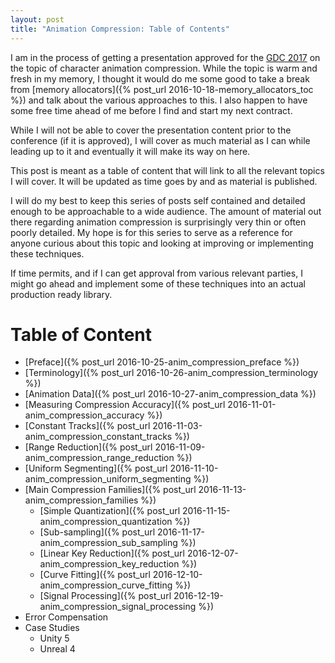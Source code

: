 ```yaml
---
layout: post
title: "Animation Compression: Table of Contents"
---
```

I am in the process of getting a presentation approved for the [GDC 2017](http://www.gdconf.com/) on the topic of character animation compression. While the topic is warm and fresh in my memory, I thought it would do me some good to take a break from [memory allocators]({% post_url 2016-10-18-memory_allocators_toc %}) and talk about the various approaches to this. I also happen to have some free time ahead of me before I find and start my next contract.

While I will not be able to cover the presentation content prior to the conference (if it is approved), I will cover as much material as I can while leading up to it and eventually it will make its way on here.

This post is meant as a table of content that will link to all the relevant topics I will cover. It will be updated as time goes by and as material is published.

I will do my best to keep this series of posts self contained and detailed enough to be approachable to a wide audience. The amount of material out there regarding animation compression is surprisingly very thin or often poorly detailed. My hope is for this series to serve as a reference for anyone curious about this topic and looking at improving or implementing these techniques.

If time permits, and if I can get approval from various relevant parties, I might go ahead and implement some of these techniques into an actual production ready library.

# Table of Content

* [Preface]({% post_url 2016-10-25-anim_compression_preface %})
* [Terminology]({% post_url 2016-10-26-anim_compression_terminology %})
* [Animation Data]({% post_url 2016-10-27-anim_compression_data %})
* [Measuring Compression Accuracy]({% post_url 2016-11-01-anim_compression_accuracy %})
* [Constant Tracks]({% post_url 2016-11-03-anim_compression_constant_tracks %})
* [Range Reduction]({% post_url 2016-11-09-anim_compression_range_reduction %})
* [Uniform Segmenting]({% post_url 2016-11-10-anim_compression_uniform_segmenting %})
* [Main Compression Families]({% post_url 2016-11-13-anim_compression_families %})
  * [Simple Quantization]({% post_url 2016-11-15-anim_compression_quantization %})
  * [Sub-sampling]({% post_url 2016-11-17-anim_compression_sub_sampling %})
  * [Linear Key Reduction]({% post_url 2016-12-07-anim_compression_key_reduction %})
  * [Curve Fitting]({% post_url 2016-12-10-anim_compression_curve_fitting %})
  * [Signal Processing]({% post_url 2016-12-19-anim_compression_signal_processing %})
* Error Compensation
* Case Studies
  * Unity 5
  * Unreal 4

